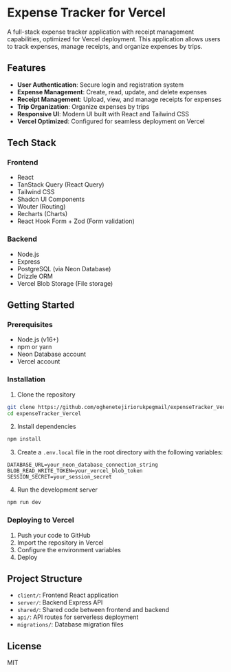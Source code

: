 # Expense Tracker for Vercel

A full-stack expense tracker application with receipt management capabilities, optimized for Vercel deployment. This application allows users to track expenses, manage receipts, and organize expenses by trips.

## Features

- **User Authentication**: Secure login and registration system
- **Expense Management**: Create, read, update, and delete expenses
- **Receipt Management**: Upload, view, and manage receipts for expenses
- **Trip Organization**: Organize expenses by trips
- **Responsive UI**: Modern UI built with React and Tailwind CSS
- **Vercel Optimized**: Configured for seamless deployment on Vercel

## Tech Stack

### Frontend
- React
- TanStack Query (React Query)
- Tailwind CSS
- Shadcn UI Components
- Wouter (Routing)
- Recharts (Charts)
- React Hook Form + Zod (Form validation)

### Backend
- Node.js
- Express
- PostgreSQL (via Neon Database)
- Drizzle ORM
- Vercel Blob Storage (File storage)

## Getting Started

### Prerequisites
- Node.js (v16+)
- npm or yarn
- Neon Database account
- Vercel account

### Installation

1. Clone the repository
```bash
git clone https://github.com/oghenetejiriorukpegmail/expenseTracker_Vercel.git
cd expenseTracker_Vercel
```

2. Install dependencies
```bash
npm install
```

3. Create a `.env.local` file in the root directory with the following variables:
```
DATABASE_URL=your_neon_database_connection_string
BLOB_READ_WRITE_TOKEN=your_vercel_blob_token
SESSION_SECRET=your_session_secret
```

4. Run the development server
```bash
npm run dev
```

### Deploying to Vercel

1. Push your code to GitHub
2. Import the repository in Vercel
3. Configure the environment variables
4. Deploy

## Project Structure

- `client/`: Frontend React application
- `server/`: Backend Express API
- `shared/`: Shared code between frontend and backend
- `api/`: API routes for serverless deployment
- `migrations/`: Database migration files

## License

MIT